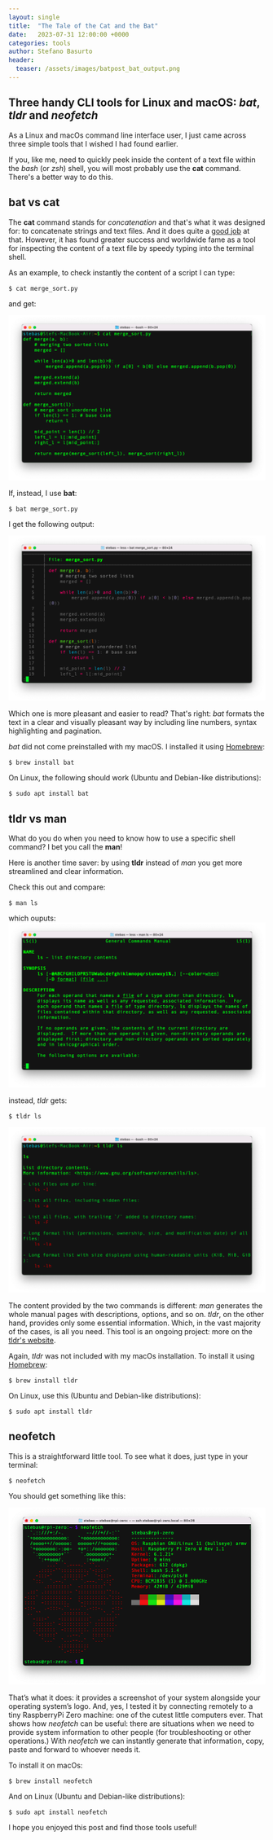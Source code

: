 ```yaml
---
layout: single
title:  "The Tale of the Cat and the Bat"
date:   2023-07-31 12:00:00 +0000
categories: tools
author: Stefano Basurto
header:
  teaser: /assets/images/batpost_bat_output.png
---
```

Three handy CLI tools for Linux and macOS: *bat*, *tldr* and *neofetch*
------------------------------------------------------------------------
As a Linux and macOs command line interface user, I just came across three simple tools that
I wished I had found earlier.

If you, like me, need to quickly peek inside the content of a text file within the *bash* (or *zsh*) shell, you will most probably use the **cat** command. There's a better way to do this.

<!-- ![Cat dressing up as a bat for Halloween](https://source.unsplash.com/PCzp1W7tnjw)
*Photo source: Unsplash* -->

bat vs cat
----------
The **cat** command stands for *concatenation* and that's what it was designed for: to concatenate strings and text files. And it does quite a [good job](https://www.freecodecamp.org/news/the-cat-command-in-linux-concatenation-explained-with-bash-examples/) at that.
However, it has found greater success and worldwide fame as a tool for inspecting the content of a text file by speedy typing into the terminal shell.

As an example, to check instantly the content of a script I can type:

```
$ cat merge_sort.py
```

and get:

![cat output](/assets/images/batpost_cat_output.png)

If, instead, I use **bat**:

```
$ bat merge_sort.py
```

I get the following output:

![bat output](/assets/images/batpost_bat_output.png)

Which one is more pleasant and easier to read? That's right: *bat* formats the text in a clear and visually pleasant way by including line numbers, syntax highlighting and pagination.

*bat* did not come preinstalled with my macOS. I installed it using [Homebrew]():

```
$ brew install bat
```

On Linux, the following should work (Ubuntu and Debian-like distributions):
```
$ sudo apt install bat
```

tldr vs man
-----------

What do you do when you need to know how to use a specific shell 
command? I bet you call the **man**!

Here is another time saver: by using **tldr** instead of *man* you get more streamlined 
and clear information.

Check this out and compare:
```
$ man ls
```
which ouputs:
![man output](/assets/images/batpost_man_output.png)

instead, *tldr* gets:

```
$ tldr ls
```
![tldr output](/assets/images/batpost_tldr_output.png)

The content provided by the two commands is different: *man* generates the whole manual pages with descriptions, options, and so on. *tldr*, on the other hand, provides only some essential information. Which, in the vast majority of the cases, is all you need. This tool is an ongoing project: more on the [tldr's website](https://tldr.sh/).

Again, *tldr* was not included with my macOs installation. To install it using [Homebrew]():

```
$ brew install tldr
```

On Linux, use this (Ubuntu and Debian-like distributions):
```
$ sudo apt install tldr
```

neofetch
--------

This is a straightforward little tool. To see what it does, just type in your terminal:

```
$ neofetch
```

You should get something like this:

![neofetch output](/assets/images/batpost_neofetch_output.png)

That’s what it does: it provides a screenshot of your system alongside your operating system’s logo. And, yes, I tested it by connecting remotely to a tiny RaspberryPi Zero machine: one of the cutest little computers ever. That shows how *neofetch* can be useful: there are situations when we need to provide system information to other people (for troubleshooting or other operations.) With *neofetch* we can instantly generate that information, copy, paste and forward to whoever needs it.

To install it on macOs:
```
$ brew install neofetch
```

And on Linux (Ubuntu and Debian-like distributions):
```
$ sudo apt install neofetch
```

I hope you enjoyed this post and find those tools useful!